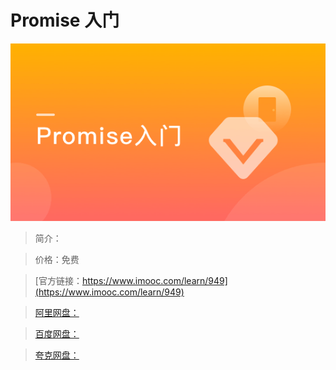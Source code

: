# Promise 入门

![img](../../assets/5fe443010001fcc105400304.jpg)

> 简介：

> 价格：免费

> [官方链接：https://www.imooc.com/learn/949](https://www.imooc.com/learn/949)

> [阿里网盘：]()

> [百度网盘：]()

> [夸克网盘：]()
